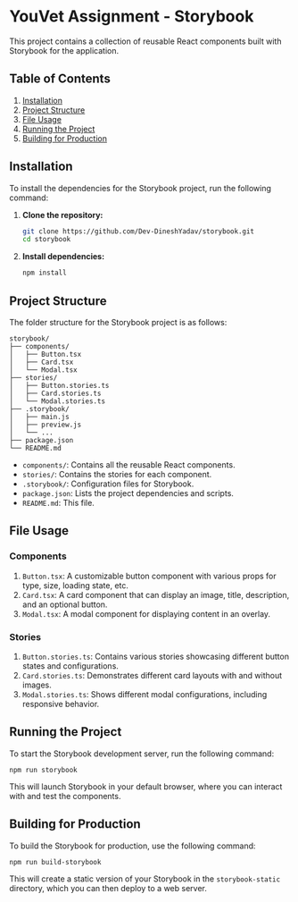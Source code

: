 # YouVet Assignment - Storybook

This project contains a collection of reusable React components built with Storybook for the application.

## Table of Contents
1. [Installation](#installation)
2. [Project Structure](#project-structure)
3. [File Usage](#file-usage)
4. [Running the Project](#running-the-project)
5. [Building for Production](#building-for-production)

## Installation

To install the dependencies for the Storybook project, run the following command:

1. **Clone the repository:**
    ```bash
    git clone https://github.com/Dev-DineshYadav/storybook.git
    cd storybook
    ```

2. **Install dependencies:**
    ```bash
    npm install
    ```

## Project Structure

The folder structure for the Storybook project is as follows:

```plaintext
storybook/
├── components/
│   ├── Button.tsx
│   ├── Card.tsx
│   └── Modal.tsx
├── stories/
│   ├── Button.stories.ts
│   ├── Card.stories.ts
│   └── Modal.stories.ts
├── .storybook/
│   ├── main.js
│   ├── preview.js
│   └── ...
├── package.json
└── README.md
```

- `components/`: Contains all the reusable React components.
- `stories/`: Contains the stories for each component.
- `.storybook/`: Configuration files for Storybook.
- `package.json`: Lists the project dependencies and scripts.
- `README.md`: This file.


## File Usage

### Components

1. `Button.tsx`: A customizable button component with various props for type, size, loading state, etc.
2. `Card.tsx`: A card component that can display an image, title, description, and an optional button.
3. `Modal.tsx`: A modal component for displaying content in an overlay.


### Stories

1. `Button.stories.ts`: Contains various stories showcasing different button states and configurations.
2. `Card.stories.ts`: Demonstrates different card layouts with and without images.
3. `Modal.stories.ts`: Shows different modal configurations, including responsive behavior.


## Running the Project

To start the Storybook development server, run the following command:

```shellscript
npm run storybook
```

This will launch Storybook in your default browser, where you can interact with and test the components.

## Building for Production

To build the Storybook for production, use the following command:

```shellscript
npm run build-storybook
```

This will create a static version of your Storybook in the `storybook-static` directory, which you can then deploy to a web server.

